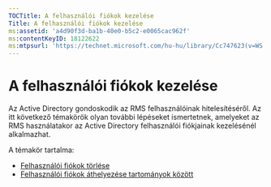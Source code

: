 ```yaml
---
TOCTitle: A felhasználói fiókok kezelése
Title: A felhasználói fiókok kezelése
ms:assetid: 'a4d90f3d-ba1b-40e0-b5c2-e0065cac962f'
ms:contentKeyID: 18122622
ms:mtpsurl: 'https://technet.microsoft.com/hu-hu/library/Cc747623(v=WS.10)'
---
```


A felhasználói fiókok kezelése
==============================

Az Active Directory gondoskodik az RMS felhasználóinak hitelesítéséről. Az itt következő témakörök olyan további lépéseket ismertetnek, amelyeket az RMS használatakor az Active Directory felhasználói fiókjainak kezelésénél alkalmazhat.

A témakör tartalma:

-   [Felhasználói fiókok törlése](https://technet.microsoft.com/bf73b141-d4d1-4807-a773-3aaff58b0db6)
-   [Felhasználói fiókok áthelyezése tartományok között](https://technet.microsoft.com/0010b0ea-07c0-41c9-81f7-5881343d1d55)
